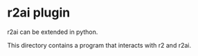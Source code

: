 # r2ai plugin

r2ai can be extended in python.

This directory contains a program that interacts with r2 and r2ai.
